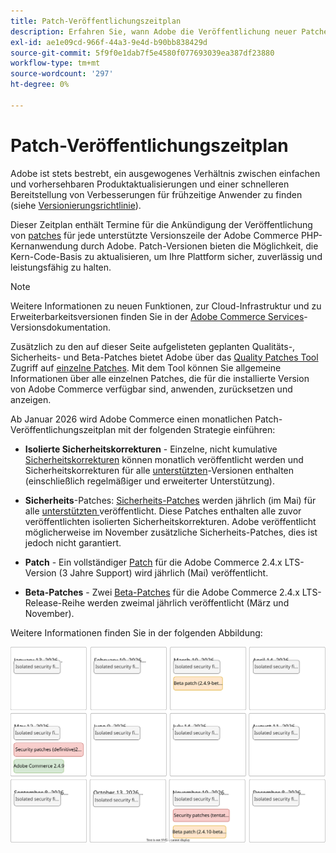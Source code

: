 ```yaml
---
title: Patch-Veröffentlichungszeitplan
description: Erfahren Sie, wann Adobe die Veröffentlichung neuer Patches und Sicherheitskorrekturen für Adobe Commerce plant.
exl-id: ae1e09cd-966f-44a3-9e4d-b90bb838429d
source-git-commit: 5f9f0e1dab7f5e4580f077693039ea387df23880
workflow-type: tm+mt
source-wordcount: '297'
ht-degree: 0%

---
```



# Patch-Veröffentlichungszeitplan

Adobe ist stets bestrebt, ein ausgewogenes Verhältnis zwischen einfachen und vorhersehbaren Produktaktualisierungen und einer schnelleren Bereitstellung von Verbesserungen für frühzeitige Anwender zu finden (siehe [Versionierungsrichtlinie](versioning-policy.md)).

Dieser Zeitplan enthält Termine für die Ankündigung der Veröffentlichung von [patches](versioning-policy.md#patch-release) für jede unterstützte Versionszeile der Adobe Commerce PHP-Kernanwendung durch Adobe. Patch-Versionen bieten die Möglichkeit, die Kern-Code-Basis zu aktualisieren, um Ihre Plattform sicher, zuverlässig und leistungsfähig zu halten.

>[!NOTE]
>
>Weitere Informationen zu neuen Funktionen, zur Cloud-Infrastruktur und zu Erweiterbarkeitsversionen finden Sie in der [Adobe Commerce Services](https://experienceleague.adobe.com/en/docs/commerce/user-guides/release-information/release-notes-all)-Versionsdokumentation.

Zusätzlich zu den auf dieser Seite aufgelisteten geplanten Qualitäts-, Sicherheits- und Beta-Patches bietet Adobe über das [Quality Patches Tool](versioning-policy.md#individual-patch) Zugriff auf [einzelne Patches](../tools/quality-patches-tool/usage.md). Mit dem Tool können Sie allgemeine Informationen über alle einzelnen Patches, die für die installierte Version von Adobe Commerce verfügbar sind, anwenden, zurücksetzen und anzeigen.

Ab Januar 2026 wird Adobe Commerce einen monatlichen Patch-Veröffentlichungszeitplan mit der folgenden Strategie einführen:

- **Isolierte Sicherheitskorrekturen** - Einzelne, nicht kumulative [Sicherheitskorrekturen](versioning-policy.md#isolated-patch) können monatlich veröffentlicht werden und Sicherheitskorrekturen für alle [unterstützten](lifecycle-policy.md)-Versionen enthalten (einschließlich regelmäßiger und erweiterter Unterstützung).

- **Sicherheits**-Patches: [Sicherheits-Patches](versioning-policy.md#security-patch-release) werden jährlich (im Mai) für alle [unterstützten ](lifecycle-policy.md) veröffentlicht. Diese Patches enthalten alle zuvor veröffentlichten isolierten Sicherheitskorrekturen. Adobe veröffentlicht möglicherweise im November zusätzliche Sicherheits-Patches, dies ist jedoch nicht garantiert.

- **Patch** - Ein vollständiger [Patch](versioning-policy.md#patch-release) für die Adobe Commerce 2.4.x LTS-Version (3 Jahre Support) wird jährlich (Mai) veröffentlicht.

- **Beta-Patches** - Zwei [Beta-Patches](versioning-policy.md#beta-patch-release) für die Adobe Commerce 2.4.x LTS-Release-Reihe werden zweimal jährlich veröffentlicht (März und November).

Weitere Informationen finden Sie in der folgenden Abbildung:

![Adobe Commerce-Veröffentlichungskalender 2026](../assets/release/release-calendar.drawio.svg)
